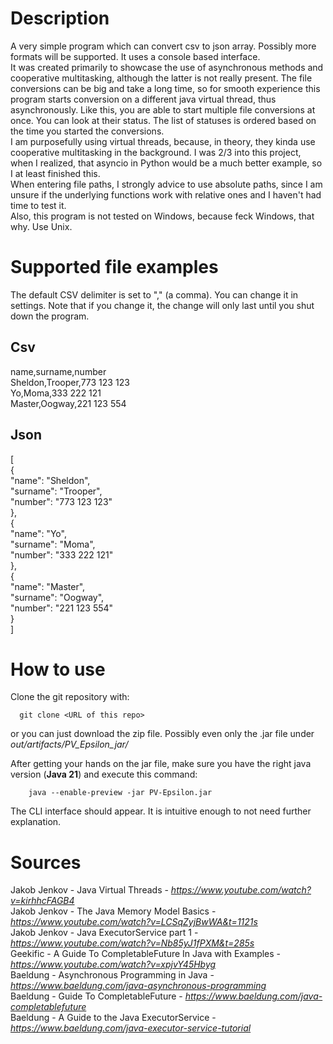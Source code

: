 Description
===========
A very simple program which can convert csv to json array.
Possibly more formats will be supported. It uses a console
based interface.        
It was created primarily to showcase the use of asynchronous methods and cooperative multitasking, although the latter
is not really present. The file conversions can be big and take a long time, so for smooth experience this program
starts conversion on a different java virtual thread, thus asynchronously. Like this, you are able to start multiple 
file conversions at once. You can look at their status. The list of statuses is ordered based on the time you started 
the conversions.            
I am purposefully using virtual threads, because, in theory, they kinda use cooperative multitasking in the background. 
I was 2/3 into this project, when I realized, that asyncio in Python would be a much better example, so I at least 
finished this.          
When entering file paths, I strongly advice to use absolute paths, since I am unsure if the underlying functions work 
with relative ones and I haven't had time to test it.           
Also, this program is not tested on Windows, because feck Windows, that why. Use Unix.


Supported file examples
=======================

The default CSV delimiter is set to "," (a comma). You can change it in settings. Note that if you change it, the change will only last until you shut down the program.

Csv
---

name,surname,number       
Sheldon,Trooper,773 123 123     
Yo,Moma,333 222 121     
Master,Oogway,221 123 554

Json
----

[       
{       
"name": "Sheldon",      
"surname": "Trooper",       
"number": "773 123 123"     
},      
{       
"name": "Yo",      
"surname": "Moma",       
"number": "333 222 121"     
},      
{       
"name": "Master",      
"surname": "Oogway",       
"number": "221 123 554"     
}       
]

How to use
==========

Clone the git repository with:

```shell
  git clone <URL of this repo>
```

or you can just download the zip file. Possibly even only the .jar file under *out/artifacts/PV_Epsilon_jar/*

After getting your hands on the jar file, make sure you have the right java version (**Java 21**) and execute this command:

```shell
    java --enable-preview -jar PV-Epsilon.jar
```

The CLI interface should appear. It is intuitive enough to not need further explanation.

Sources
=======
Jakob Jenkov - Java Virtual Threads - *https://www.youtube.com/watch?v=kirhhcFAGB4*     
Jakob Jenkov - The Java Memory Model Basics - *https://www.youtube.com/watch?v=LCSqZyjBwWA&t=1121s*         
Jakob Jenkov - Java ExecutorService part 1 - *https://www.youtube.com/watch?v=Nb85yJ1fPXM&t=285s*           
Geekific - A Guide To CompletableFuture In Java with Examples - *https://www.youtube.com/watch?v=xpjvY45Hbyg*           
Baeldung - Asynchronous Programming in Java - *https://www.baeldung.com/java-asynchronous-programming*          
Baeldung - Guide To CompletableFuture - *https://www.baeldung.com/java-completablefuture*           
Baeldung - A Guide to the Java ExecutorService - *https://www.baeldung.com/java-executor-service-tutorial*
